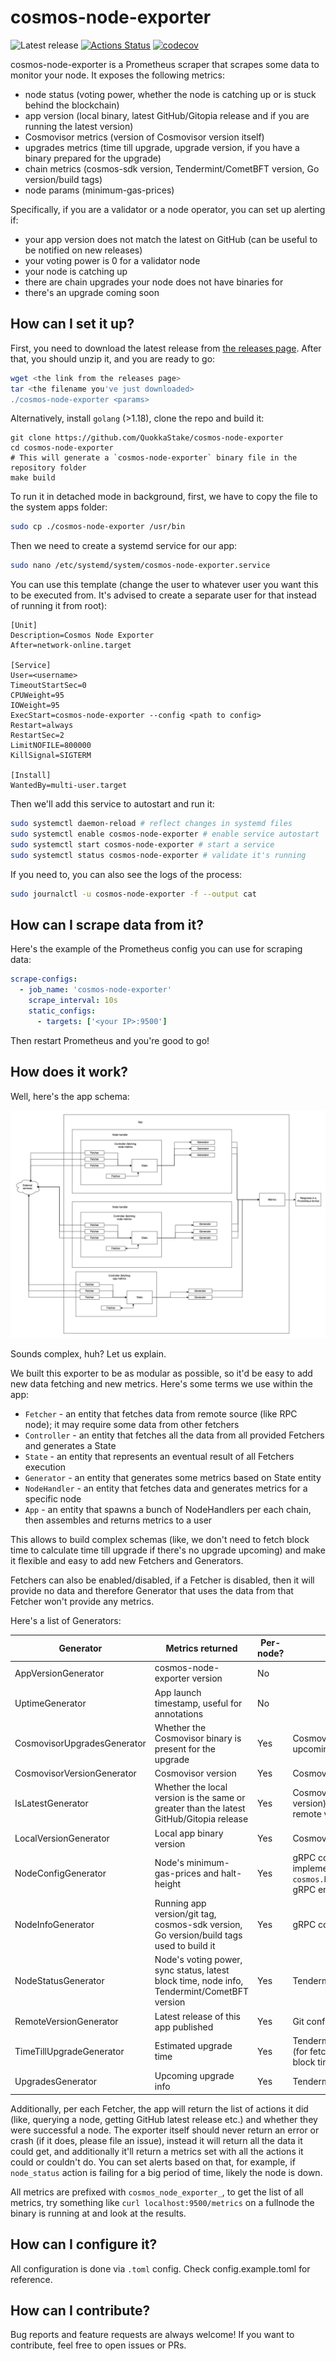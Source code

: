 # cosmos-node-exporter

![Latest release](https://img.shields.io/github/v/release/QuokkaStake/cosmos-node-exporter)
[![Actions Status](https://github.com/QuokkaStake/cosmos-node-exporter/workflows/test/badge.svg)](https://github.com/QuokkaStake/cosmos-node-exporter/actions)
[![codecov](https://codecov.io/gh/QuokkaStake/cosmos-node-exporter/graph/badge.svg?token=O7WAAKM6YM)](https://codecov.io/gh/QuokkaStake/cosmos-node-exporter)

cosmos-node-exporter is a Prometheus scraper that scrapes some data to monitor your node.
It exposes the following metrics:
- node status (voting power, whether the node is catching up or is stuck behind the blockchain)
- app version (local binary, latest GitHub/Gitopia release and if you are running the latest version)
- Cosmovisor metrics (version of Cosmovisor version itself)
- upgrades metrics (time till upgrade, upgrade version, if you have a binary prepared for the upgrade)
- chain metrics (cosmos-sdk version, Tendermint/CometBFT version, Go version/build tags)
- node params (minimum-gas-prices)

Specifically, if you are a validator or a node operator, you can set up alerting if:
- your app version does not match the latest on GitHub (can be useful to be notified on new releases)
- your voting power is 0 for a validator node
- your node is catching up
- there are chain upgrades your node does not have binaries for
- there's an upgrade coming soon

## How can I set it up?

First, you need to download the latest release from [the releases page](https://github.com/QuokkaStake/cosmos-node-exporter/releases/).
After that, you should unzip it, and you are ready to go:

```sh
wget <the link from the releases page>
tar <the filename you've just downloaded>
./cosmos-node-exporter <params>
```

Alternatively, install `golang` (>1.18), clone the repo and build it:
```
git clone https://github.com/QuokkaStake/cosmos-node-exporter
cd cosmos-node-exporter
# This will generate a `cosmos-node-exporter` binary file in the repository folder
make build
```

To run it in detached mode in background, first, we have to copy the file to the system apps folder:

```sh
sudo cp ./cosmos-node-exporter /usr/bin
```

Then we need to create a systemd service for our app:

```sh
sudo nano /etc/systemd/system/cosmos-node-exporter.service
```

You can use this template (change the user to whatever user you want this to be executed from.
It's advised to create a separate user for that instead of running it from root):

```
[Unit]
Description=Cosmos Node Exporter
After=network-online.target

[Service]
User=<username>
TimeoutStartSec=0
CPUWeight=95
IOWeight=95
ExecStart=cosmos-node-exporter --config <path to config>
Restart=always
RestartSec=2
LimitNOFILE=800000
KillSignal=SIGTERM

[Install]
WantedBy=multi-user.target
```

Then we'll add this service to autostart and run it:

```sh
sudo systemctl daemon-reload # reflect changes in systemd files
sudo systemctl enable cosmos-node-exporter # enable service autostart
sudo systemctl start cosmos-node-exporter # start a service
sudo systemctl status cosmos-node-exporter # validate it's running
```

If you need to, you can also see the logs of the process:

```sh
sudo journalctl -u cosmos-node-exporter -f --output cat
```

## How can I scrape data from it?

Here's the example of the Prometheus config you can use for scraping data:

```yaml
scrape-configs:
  - job_name: 'cosmos-node-exporter'
    scrape_interval: 10s
    static_configs:
      - targets: ['<your IP>:9500']
```

Then restart Prometheus and you're good to go!

## How does it work?

Well, here's the app schema:

![App schema](https://raw.githubusercontent.com/QuokkaStake/cosmos-node-exporter/main/assets/schema.png)

Sounds complex, huh? Let us explain.

We built this exporter to be as modular as possible, so it'd be easy to add new data fetching and new metrics.
Here's some terms we use within the app:
- `Fetcher` - an entity that fetches data from remote source (like RPC node); it may require some data from other fetchers
- `Controller` - an entity that fetches all the data from all provided Fetchers and generates a State
- `State` - an entity that represents an eventual result of all Fetchers execution
- `Generator` - an entity that generates some metrics based on State entity
- `NodeHandler` - an entity that fetches data and generates metrics for a specific node
- `App` - an entity that spawns a bunch of NodeHandlers per each chain, then assembles and returns metrics to a user

This allows to build complex schemas (like, we don't need to fetch block time to calculate time till upgrade
if there's no upgrade upcoming) and make it flexible and easy to add new Fetchers and Generators.

Fetchers can also be enabled/disabled, if a Fetcher is disabled, then it will provide no data
and therefore Generator that uses the data from that Fetcher won't provide any metrics.

Here's a list of Generators:

| Generator                   | Metrics returned                                                                                                                   | Per-node? | Requirements                                                                                 |
|-----------------------------|------------------------------------------------------------------------------------------------------------------------------------|-----------|----------------------------------------------------------------------------------------------|
| AppVersionGenerator         | cosmos-node-exporter version                                                                                                       | No        |                                                                                              |
| UptimeGenerator             | App launch timestamp, useful for annotations                                                                                       | No        |                                                                                              |
| CosmovisorUpgradesGenerator | Whether the Cosmovisor binary is present for the upgrade                                                                           | Yes       | Cosmovisor config and the upcoming upgrade                                                   |
| CosmovisorVersionGenerator  | Cosmovisor version                                                                                                                 | Yes       | Cosmovisor config                                                                            |
| IsLatestGenerator           | Whether the local version is the same or greater than the latest GitHub/Gitopia release                                            | Yes       | Cosmovisor config (for local version), Git config (for fetching remote version)              |
| LocalVersionGenerator       | Local app binary version                                                                                                           | Yes       | Cosmovisor config                                                                            |
| NodeConfigGenerator         | Node's minimum-gas-prices and halt-height                                                                                          | Yes       | gRPC config, the chain should implement the `cosmos.base.node.v1beta1/Config` gRPC endpoint. |
| NodeInfoGenerator           | Running app version/git tag, cosmos-sdk version, Go version/build tags used to build it                                            | Yes       | gRPC config                                                                                  |
| NodeStatusGenerator         | Node's voting power, sync status, latest block time, node info, Tendermint/CometBFT version                                        | Yes       | Tendermint/CometBFT config                                                                   |
| RemoteVersionGenerator      | Latest release of this app published                                                                                               | Yes       | Git config (either Git or Gitopia)                                                           |
| TimeTillUpgradeGenerator    | Estimated upgrade time                                                                                                             | Yes       | Tendermint/CometBFT config (for fetching upgrade plan and block time)                        |
| UpgradesGenerator           | Upcoming upgrade info                                                                                                              | Yes       | Tendermint/CometBFT config                                                                   |

Additionally, per each Fetcher, the app will return the list of actions it did (like, querying a node, getting GitHub latest release etc.)
and whether they were successful a node. The exporter itself should never return an error or crash (if it does, please file an issue),
instead it will return all the data it could get, and additionally it'll return a metrics set with all the actions it could
or couldn't do. You can set alerts based on that, for example, if `node_status` action is failing for a big period of time,
likely the node is down.

All metrics are prefixed with `cosmos_node_exporter_`, to get the list of all metrics, try something like
`curl localhost:9500/metrics` on a fullnode the binary is running at and look at the results.


## How can I configure it?

All configuration is done via `.toml` config. Check config.example.toml for reference.

## How can I contribute?

Bug reports and feature requests are always welcome! If you want to contribute, feel free to open issues or PRs.
